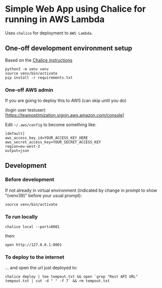 # Simple Web App using Chalice for running in AWS Lambda

Uses `chalice` for deployment to `AWS Lambda`.

## One-off development environment setup

Based on the [Chalice instructions](https://github.com/aws/chalice)

```
python3 -m venv venv
source venv/bin/activate
pip install -r requirements.txt
```

### One-off AWS admin

If you are going to deploy this to AWS (can skip until you do)

(login user testuser)[https://teamoptimization.signin.aws.amazon.com/console]

Edit `~/.aws/config` to become something like:

```
[default]
aws_access_key_id=YOUR_ACCESS_KEY_HERE
aws_secret_access_key=YOUR_SECRET_ACCESS_KEY
region=eu-west-2
output=json
```

## Development

### Before development

If not already in virtual environment (indicated by change in prompt to show "(venv39)" before your usual prompt):

```
source venv/bin/activate
```

### To run locally

```
chalice local --port=8001
```

then:

```
open http://127.0.0.1:8001
```

### To deploy to the internet

... and open the url just deployed to:

```
chalice deploy | tee tempout.txt && open `grep "Rest API URL" tempout.txt | cut -d " " -f 7` && rm tempout.txt
```
